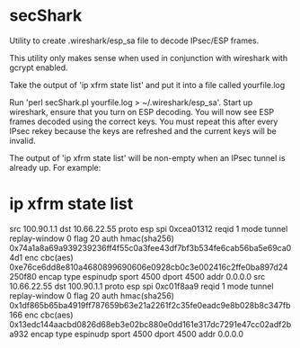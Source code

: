 # secShark
Utility to create .wireshark/esp_sa file to decode IPsec/ESP frames.

This utility only makes sense when used in conjunction with wireshark with gcrypt enabled.

Take the output of 'ip xfrm state list' and put it into a file called yourfile.log

Run 'perl secShark.pl yourfile.log > ~/.wireshark/esp_sa'.
Start up wireshark, ensure that you turn on ESP decoding.
You will now see ESP frames decoded using the correct keys.
You must repeat this after every IPsec rekey because the keys
are refreshed and the current keys will be invalid.

The output of 'ip xfrm state list' will be non-empty when an IPsec
tunnel is already up.  For example:


# ip xfrm state list
src 100.90.1.1 dst 10.66.22.55
	proto esp spi 0xcea01312 reqid 1 mode tunnel
	replay-window 0 flag 20
	auth hmac(sha256) 0x74a1a8a69a939239236ff4f55c0a3fee43df7bf3b534fe6cab56ba5e69ca04d1
	enc cbc(aes) 0xe76ce6dd8e810a4680899690606e0928cb0c3e002416c2ffe0ba897d24250f80
	encap type espinudp sport 4500 dport 4500 addr 0.0.0.0
src 10.66.22.55 dst 100.90.1.1
	proto esp spi 0xc01f8aa9 reqid 1 mode tunnel
	replay-window 0 flag 20
	auth hmac(sha256) 0x1df865b65ba4919ff787659b63e21a2261f2c35fe0eadc9e8b028b8c347fb166
	enc cbc(aes) 0x13edc144aacbd0826d68eb3e02bc880e0dd161e317dc7291e47cc02adf2ba932
	encap type espinudp sport 4500 dport 4500 addr 0.0.0.0
  
